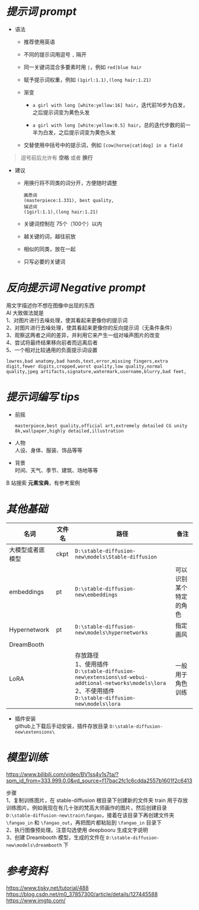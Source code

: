 # *提示词 prompt*

- 语法
    
    - 推荐使用英语
    
    - 不同的提示词用逗号 `,` 隔开
    
    - 同一关键词混合多要素时用 `|`，例如 `red|blue hair`
    
    - 赋予提示词权重，例如 `(1girl:1.1),(long hair:1.21)`
    
    - 渐变
        
        - `a girl with long [white:yellow:16] hair`，迭代前16步为白发，之后提示词变为黄色头发
        
        - `a girl with long [white:yellow:0.5] hair`，总的迭代步数的前一半为白发，之后提示词变为黄色头发
    
    - 交替使用中括号中的提示词，例如 `[cow|horse|cat|dog] in a field`

> 逗号前后允许有 **空格** 或者 **换行**  

- 建议
    
    - 用换行将不同类的词分开，方便随时调整  
        ```
        画质词
        (masterpiece:1.331), best quality,
        描述词
        (1girl:1.1),(long hair:1.21)
        ```
    
    - 关键词控制在 75个（100个）以内
    
    - 越关键的词，越往前放
    
    - 相似的同类，放在一起
    
    - 只写必要的关键词


# *反向提示词 Negative prompt*

用文字描述你不想在图像中出现的东西  
AI 大致做法就是  
1、对图片进行去噪处理，使其看起来更像你的提示词  
2、对图片进行去噪处理，使其看起来更像你的反向提示词（无条件条件）  
3、观察这两者之间的差异，并利用它来产生一组对噪声图片的改变  
4、尝试将最终结果移向前者而远离后者  
5、一个相对比较通用的负面提示词设置  
```
lowres,bad anatomy,bad hands,text,error,missing fingers,extra digit,fewer digits,cropped,worst quality,low quality,normal quality,jpeg artifacts,signature,watermark,username,blurry,bad feet,
```


# *提示词编写 tips*

- 前摇  
    ```
    masterpiece,best quality,official art,extremely detailed CG unity 8k,wallpaper,highly detailed,illustration
    ```

- 人物  
    人设、身体、服装、饰品等等  

- 背景  
    时间、天气、季节、建筑、场地等等  

B 站搜索 **元素宝典**，有参考案例  


# *其他基础*

| 名词 | 文件名 | 路径 | 备注 |
| --- | --- | --- | --- |
| 大模型或者底模型 | ckpt | `D:\stable-diffusion-new\models\Stable-diffusion` |  |
| embeddings | pt | `D:\stable-diffusion-new\embeddings` | 可以识别某个特定的角色 |
| Hypernetwork | pt | `D:\stable-diffusion-new\models\hypernetworks` | 指定画风 |
| DreamBooth | | |
| LoRA |  | 存放路径 <br> 1、使用插件 <br> `D:\stable-diffusion-new\extensions\sd-webui-addtional-networks\models\lora`<br>2、不使用插件 <br> `D:\stable-diffusion-new\models\lora`| 一般用于角色训练 |

- 插件安装  
    github上下载后手动安装，插件存放目录 `D:\stable-diffusion-new\extensions\`


# *模型训练*

https://www.bilibili.com/video/BV1ss4y1s7ta/?spm_id_from=333.999.0.0&vd_source=f17bac2fc1c6cdda2557b1601f2c6413  

步骤  
1、复制训练图片，在 stable-diffusion 根目录下创建新的文件夹 train 用于存放训练图片。例如我现在有几十张的梵高大师画作的图片，然后创建目录 `D:\stable-diffusion-new\train\fangao`，接着在该目录下再创建文件夹 `\fangao_in` 和 `\fangao_out`，再把图片都粘贴到 `\fangao_in` 目录下  
2、执行图像预处理。注意勾选使用 deepbooru 生成文字说明  
3、创建 Dreambooth 模型，生成的文件在 `D:\stable-diffusion-new\models\dreambooth` 下  


# *参考资料*

https://www.tjsky.net/tutorial/488  
https://blog.csdn.net/m0_37857300/article/details/127445588  
https://www.imgtp.com/  